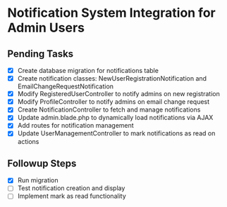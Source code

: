 # Notification System Integration for Admin Users

## Pending Tasks
- [x] Create database migration for notifications table
- [x] Create notification classes: NewUserRegistrationNotification and EmailChangeRequestNotification
- [x] Modify RegisteredUserController to notify admins on new registration
- [x] Modify ProfileController to notify admins on email change request
- [x] Create NotificationController to fetch and manage notifications
- [x] Update admin.blade.php to dynamically load notifications via AJAX
- [x] Add routes for notification management
- [x] Update UserManagementController to mark notifications as read on actions

## Followup Steps
- [x] Run migration
- [ ] Test notification creation and display
- [ ] Implement mark as read functionality
